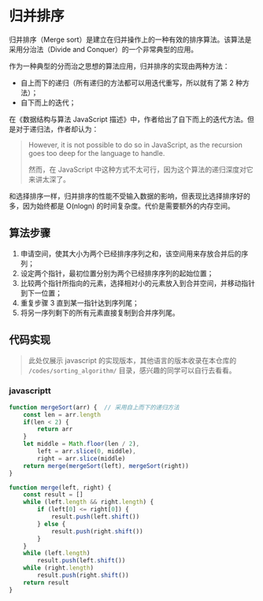 # 归并排序

归并排序（Merge sort）是建立在归并操作上的一种有效的排序算法。该算法是采用分治法（Divide and Conquer）的一个非常典型的应用。   

作为一种典型的分而治之思想的算法应用，归并排序的实现由两种方法：   

- 自上而下的递归（所有递归的方法都可以用迭代重写，所以就有了第 2 种方法）；
- 自下而上的迭代；

在《数据结构与算法 JavaScript 描述》中，作者给出了自下而上的迭代方法。但是对于递归法，作者却认为：  

> However, it is not possible to do so in JavaScript, as the recursion goes too deep for the language to handle.  
>   
> 然而，在 JavaScript 中这种方式不太可行，因为这个算法的递归深度对它来讲太深了。

和选择排序一样，归并排序的性能不受输入数据的影响，但表现比选择排序好的多，因为始终都是 O(nlogn) 的时间复杂度。代价是需要额外的内存空间。   

## 算法步骤

1. 申请空间，使其大小为两个已经排序序列之和，该空间用来存放合并后的序列；
2. 设定两个指针，最初位置分别为两个已经排序序列的起始位置；
3. 比较两个指针所指向的元素，选择相对小的元素放入到合并空间，并移动指针到下一位置；
4. 重复步骤 3 直到某一指针达到序列尾；
5. 将另一序列剩下的所有元素直接复制到合并序列尾。

## 代码实现

> 此处仅展示 javascript 的实现版本，其他语言的版本收录在本仓库的 `/codes/sorting_algorithm/` 目录，感兴趣的同学可以自行去看看。

### javascriptt

```javascript
function mergeSort(arr) {  // 采用自上而下的递归方法
    const len = arr.length
    if(len < 2) {
        return arr
    }
    let middle = Math.floor(len / 2),
        left = arr.slice(0, middle),
        right = arr.slice(middle)
    return merge(mergeSort(left), mergeSort(right))
}

function merge(left, right) {
    const result = []
    while (left.length && right.length) {
        if (left[0] <= right[0]) {
            result.push(left.shift())
        } else {
            result.push(right.shift())
        }
    }
    while (left.length)
        result.push(left.shift())
    while (right.length)
        result.push(right.shift())
    return result
}
```